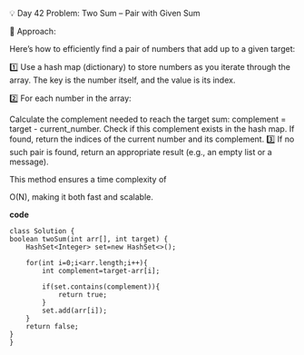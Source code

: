 
💡 Day 42 Problem: Two Sum – Pair with Given Sum

🧠 Approach:

Here’s how to efficiently find a pair of numbers that add up to a given target:

1️⃣ Use a hash map (dictionary) to store numbers as you iterate through the array. The key is the number itself, and the value is its index.

2️⃣ For each number in the array:

Calculate the complement needed to reach the target sum: complement = target - current_number.
Check if this complement exists in the hash map.
If found, return the indices of the current number and its complement.
3️⃣ If no such pair is found, return an appropriate result (e.g., an empty list or a message).

This method ensures a time complexity of 

O(N), making it both fast and scalable.

**code**

    class Solution {
    boolean twoSum(int arr[], int target) {
        HashSet<Integer> set=new HashSet<>();
        
        for(int i=0;i<arr.length;i++){
            int complement=target-arr[i];
            
            if(set.contains(complement)){
                return true;
            }
            set.add(arr[i]);
        }
        return false;
    }
    }
